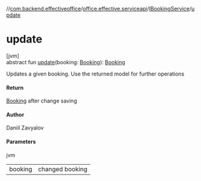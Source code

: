 //[com.backend.effectiveoffice](IdeaProjects/labs-office-elevator/effectiveOfficeBackend/documentation/gfm/index.md)/[office.effective.serviceapi](IdeaProjects/labs-office-elevator/effectiveOfficeBackend/documentation/gfm/com.backend.effectiveoffice/office.effective.serviceapi/index.md)/[IBookingService](IdeaProjects/labs-office-elevator/effectiveOfficeBackend/documentation/gfm/com.backend.effectiveoffice/office.effective.serviceapi/-i-booking-service/index.md)/[update](IdeaProjects/labs-office-elevator/effectiveOfficeBackend/documentation/gfm/com.backend.effectiveoffice/office.effective.serviceapi/-i-booking-service/update.md)

# update

[jvm]\
abstract fun [update](IdeaProjects/labs-office-elevator/effectiveOfficeBackend/documentation/gfm/com.backend.effectiveoffice/office.effective.serviceapi/-i-booking-service/update.md)(booking: [Booking](IdeaProjects/labs-office-elevator/effectiveOfficeBackend/documentation/gfm/com.backend.effectiveoffice/office.effective.model/-booking/index.md)): [Booking](IdeaProjects/labs-office-elevator/effectiveOfficeBackend/documentation/gfm/com.backend.effectiveoffice/office.effective.model/-booking/index.md)

Updates a given booking. Use the returned model for further operations

#### Return

[Booking](IdeaProjects/labs-office-elevator/effectiveOfficeBackend/documentation/gfm/com.backend.effectiveoffice/office.effective.model/-booking/index.md) after change saving

#### Author

Daniil Zavyalov

#### Parameters

jvm

| | |
|---|---|
| booking | changed booking |
